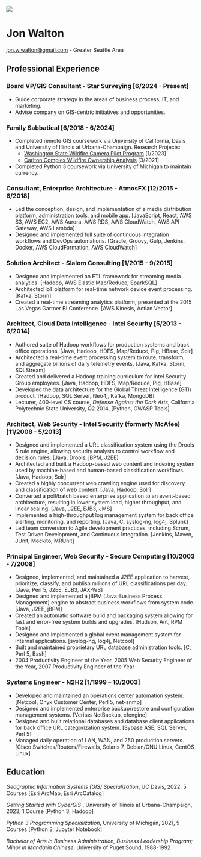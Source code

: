 [![](https://img.shields.io/badge/PDF-Download-1abc9c?style=for-the-badge)](https://github.com/waltonjw/resume/releases/latest/download/jon_walton_resume.pdf)


# Jon Walton

[jon.w.walton@gmail.com](mailto:jon.w.walton@gmail.com) - Greater Seattle Area

## Professional Experience

### Board VP/GIS Consultant - Star Surveying [6/2024 - Present]

* Guide corporate strategy in the areas of business process, IT, and marketing.
* Advise company on GIS-centric initiatives and opportunities.

### Family Sabbatical [6/2018 - 6/2024]

- Completed remote GIS coursework via University of California, Davis and University of Illinois at Urbana-Champaign.  Research Projects:
  - [Washington State Wildfire Camera Pilot Program](https://waltonjw.github.io/wildfire-camera-pilot) [1/2023]
  - [Carlton Complex Wildfire Ownership Analysis](https://waltonjw.github.io/carlton-fire-ownership) [3/2021]
- Completed Python 3 coursework via University of Michigan to maintain currency.

### Consultant, Enterprise Architecture - AtmosFX  [12/2015 - 6/2018]
- Led the conception, design, and implementation of a media distribution platform, administration tools, and mobile app.  [JavaScript, React, AWS S3, AWS EC2, AWS Aurora, AWS RDS, AWS CloudWatch, AWS API Gateway, AWS Lambda]
- Designed and implemented full suite of continuous integration workflows and DevOps automations. [Gradle, Groovy, Gulp, Jenkins, Docker, AWS CloudFormation, AWS CloudWatch]

### Solution Architect - Slalom Consulting [1/2015 - 9/2015]
- Designed and implemented an ETL framework for streaming media analytics. [Hadoop, AWS Elastic Map/Reduce, SparkSQL]
- Architected IoT platform for real-time network device event processing. [Kafka, Storm]
- Created a real-time streaming analytics platform, presented at the 2015 Las Vegas Gartner BI Conference. [AWS Kinesis, Actian Vector]

### Architect, Cloud Data Intelligence - Intel Security [5/2013 - 6/2014]
- Authored suite of Hadoop workflows for production systems and back office operations. [Java, Hadoop, HDFS, Map/Reduce, Pig, HBase, Solr]
- Architected a real-time event processing system to route, transform, and aggregate billions of daily telemetry events. [Java, Kafka, Storm, SQLStream]
- Created and delivered a Hadoop training curriculum for Intel Security Group employees. [Java, Hadoop, HDFS, Map/Reduce, Pig, HBase]
- Developed the data architecture for the Global Threat Intelligence (GTI) product. [Hadoop, SQL Server, Neo4j, Kafka, MongoDB]
- Lecturer, 400-level CS course, *Defense Against the Dark Arts*, California Polytechnic State University, Q2 2014, [Python, OWASP Tools]

### Architect, Web Security - Intel Security (formerly McAfee) [11/2008 - 5/2013]
- Designed and implemented a URL classification system using the Drools 5 rule engine, allowing security analysts to control workflow and decision rules. [Java, Drools, jBPM, J2EE]
- Architected and built a Hadoop-based web content and indexing system used by machine-based and human-based classification workflows. [Java, Hadoop, Solr]
- Created a highly concurrent web crawling engine used for discovery and classification of web content. [Java, Hadoop, Solr]
- Converted a poll/batch based enterprise application to an event-based architecture, resulting in lower system load, higher throughput, and linear scaling. [Java, J2EE, EJB3, JMS]
- Implemented a high-throughput log management system for back office alerting, monitoring, and reporting. [Java, C, syslog-ng, log4j, Splunk]
- Led team conversion to Agile development practices, including Scrum, Test Driven Development, and Continuous Integration. [Jenkins, Maven, JUnit, Mockito, MRUnit]

### Principal Engineer, Web Security - Secure Computing [10/2003 - 7/2008]
- Designed, implemented, and maintained a J2EE application to harvest, prioritize, classify, and publish millions of URL classifications per day. [Java, Perl 5, J2EE, EJB3, JAX-WS]
- Designed and implemented a jBPM (Java Business Process Management) engine to abstract business workflows from system code. [Java, J2EE, jBPM]
- Created an automatic software build and packaging system allowing for fast and error-free system builds and upgrades. [Hudson, Ant, RPM Tools]
- Designed and implemented a global event management system for internal applications. [syslog-ng, log4j, Netcool]
- Built and maintained proprietary URL database administration tools. [C, Perl 5, Bash]
- 2004 Productivity Engineer of the Year, 2005 Web Security Engineer of the Year, 2007 Productivity Engineer of the Year

### Systems Engineer - N2H2 [1/1999 – 10/2003]
- Developed and maintained an operations center automation system. [Netcool, Onyx Customer Center, Perl 5, net-snmp]
- Designed and implemented enterprise backup/restore and configuration management systems. [Veritas NetBackup, cfengine]
- Designed and built relational databases and database client applications for back office URL categorization system. [Sybase ASE, SQL Server, Perl 5]
- Managed daily operation of LAN, WAN, and 250 production servers. [Cisco Switches/Routers/Firewalls, Solaris 7, Debian/GNU Linux, CentOS Linux]

## Education
*Geographic Information Systems (GIS) Specialization*, UC Davis, 2022, 5 Courses [Esri ArcMap, Esri ArcCatalog]

*Getting Started with CyberGIS* , University of Illinois at Urbana-Champaign, 2023, 1 Course [Python 3, Hadoop]

*Python 3 Programming Specialization*, University of Michigan, 2021, 5 Courses [Python 3, Jupyter Notebook]

*Bachelor of Arts in Business Administration, Business Leadership Program; Minor in Mandarin Chinese*; University of Puget Sound, 1988-1992
